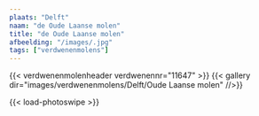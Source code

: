 ```yaml
---
plaats: "Delft"
naam: "de Oude Laanse molen"
title: "de Oude Laanse molen"
afbeelding: "/images/.jpg"
tags: ["verdwenenmolens"]
---
```

{{< verdwenenmolenheader verdwenennr="11647" >}}
{{< gallery dir="images/verdwenenmolens/Delft/Oude Laanse molen" //>}}

{{< load-photoswipe >}}